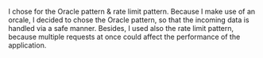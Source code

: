 I chose for the Oracle pattern & rate limit pattern.
Because I make use of an orcale, 
I decided to chose the Oracle pattern, 
so that the incoming data is handled via a safe manner.
Besides, I used also the rate limit pattern, because multiple 
requests at once could affect the performance of the application.

